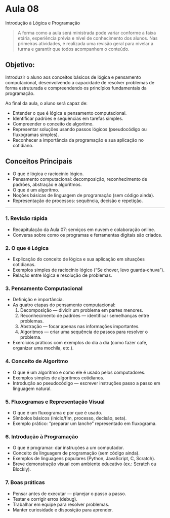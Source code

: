 # Aula 08
Introdução à Lógica e Programação

> A forma como a aula será ministrada pode variar conforme a faixa etária, experiência prévia e
> nível de conhecimento dos alunos. Nas primeiras atividades, é realizada uma revisão geral para
> nivelar a turma e garantir que todos acompanhem o conteúdo.

## Objetivo:
Introduzir o aluno aos conceitos básicos de lógica e pensamento computacional, desenvolvendo a capacidade de resolver problemas de forma estruturada e compreendendo os princípios fundamentais da programação.

Ao final da aula, o aluno será capaz de:
* Entender o que é lógica e pensamento computacional.
* Identificar padrões e sequências em tarefas simples.
* Compreender o conceito de algoritmo.
* Representar soluções usando passos lógicos (pseudocódigo ou fluxogramas simples).
* Reconhecer a importância da programação e sua aplicação no cotidiano.

## Conceitos Principais
* O que é lógica e raciocínio lógico.
* Pensamento computacional: decomposição, reconhecimento de padrões, abstração e algoritmos.
* O que é um algoritmo.
* Noções básicas de linguagem de programação (sem código ainda).
* Representação de processos: sequência, decisão e repetição.

---

### 1. Revisão rápida
* Recapitulação da Aula 07: serviços em nuvem e colaboração online.
* Conversa sobre como os programas e ferramentas digitais são criados.

### 2. O que é Lógica
* Explicação do conceito de lógica e sua aplicação em situações cotidianas.
* Exemplos simples de raciocínio lógico (“Se chover, levo guarda-chuva”).
* Relação entre lógica e resolução de problemas.

### 3. Pensamento Computacional
* Definição e importância.
* As quatro etapas do pensamento computacional:
  1. Decomposição — dividir um problema em partes menores.
  2. Reconhecimento de padrões — identificar semelhanças entre problemas.
  3. Abstração — focar apenas nas informações importantes.
  4. Algoritmos — criar uma sequência de passos para resolver o problema.
* Exercícios práticos com exemplos do dia a dia (como fazer café, organizar uma mochila, etc.).

### 4. Conceito de Algoritmo
* O que é um algoritmo e como ele é usado pelos computadores.
* Exemplos simples de algoritmos cotidianos.
* Introdução ao pseudocódigo — escrever instruções passo a passo em linguagem natural.

### 5. Fluxogramas e Representação Visual
* O que é um fluxograma e por que é usado.
* Símbolos básicos (início/fim, processo, decisão, seta).
* Exemplo prático: “preparar um lanche” representado em fluxograma.

### 6. Introdução à Programação
* O que é programar: dar instruções a um computador.
* Conceito de linguagem de programação (sem código ainda).
* Exemplos de linguagens populares (Python, JavaScript, C, Scratch).
* Breve demonstração visual com ambiente educativo (ex.: Scratch ou Blockly).

### 7. Boas práticas
* Pensar antes de executar — planejar o passo a passo.
* Testar e corrigir erros (debug).
* Trabalhar em equipe para resolver problemas.
* Manter curiosidade e disposição para aprender.
